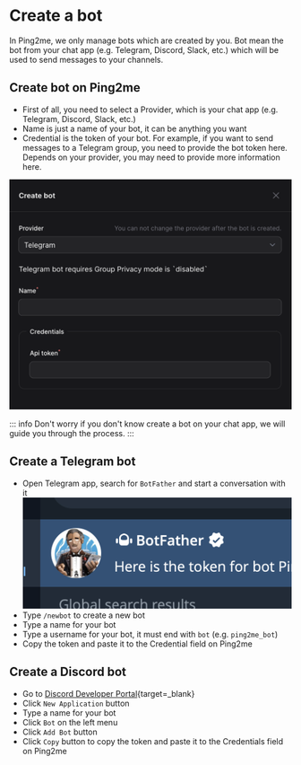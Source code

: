 # Create a bot

In Ping2me, we only manage bots which are created by you. Bot mean the bot from your chat app (e.g. Telegram, Discord, Slack, etc.) which will be used to send messages to your channels.

## Create bot on Ping2me

- First of all, you need to select a Provider, which is your chat app (e.g. Telegram, Discord, Slack, etc.)
- Name is just a name of your bot, it can be anything you want
- Credential is the token of your bot. For example, if you want to send messages to a Telegram group, you need to provide the bot token here. Depends on your provider, you may need to provide more information here.

![](2023-12-03-22-37-17.png)

::: info
Don't worry if you don't know create a bot on your chat app, we will guide you through the process.
:::

## Create a Telegram bot

- Open Telegram app, search for `BotFather` and start a conversation with it
![](2023-12-03-22-46-58.png)
- Type `/newbot` to create a new bot
- Type a name for your bot
- Type a username for your bot, it must end with `bot` (e.g. `ping2me_bot`)
- Copy the token and paste it to the Credential field on Ping2me

## Create a Discord bot

- Go to [Discord Developer Portal](https://discord.com/developers/applications){target=_blank}
- Click `New Application` button
- Type a name for your bot
- Click `Bot` on the left menu
- Click `Add Bot` button
- Click `Copy` button to copy the token and paste it to the Credentials field on Ping2me